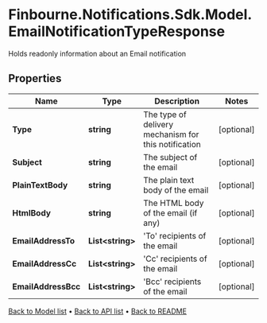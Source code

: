 # Finbourne.Notifications.Sdk.Model.EmailNotificationTypeResponse
Holds readonly information about an Email notification

## Properties

Name | Type | Description | Notes
------------ | ------------- | ------------- | -------------
**Type** | **string** | The type of delivery mechanism for this notification | [optional] 
**Subject** | **string** | The subject of the email | [optional] 
**PlainTextBody** | **string** | The plain text body of the email | [optional] 
**HtmlBody** | **string** | The HTML body of the email (if any) | [optional] 
**EmailAddressTo** | **List&lt;string&gt;** | &#39;To&#39; recipients of the email | [optional] 
**EmailAddressCc** | **List&lt;string&gt;** | &#39;Cc&#39; recipients of the email | [optional] 
**EmailAddressBcc** | **List&lt;string&gt;** | &#39;Bcc&#39; recipients of the email | [optional] 

[Back to Model list](../README.md#documentation-for-models) &#8226; [Back to API list](../README.md#documentation-for-api-endpoints) &#8226; [Back to README](../README.md)

